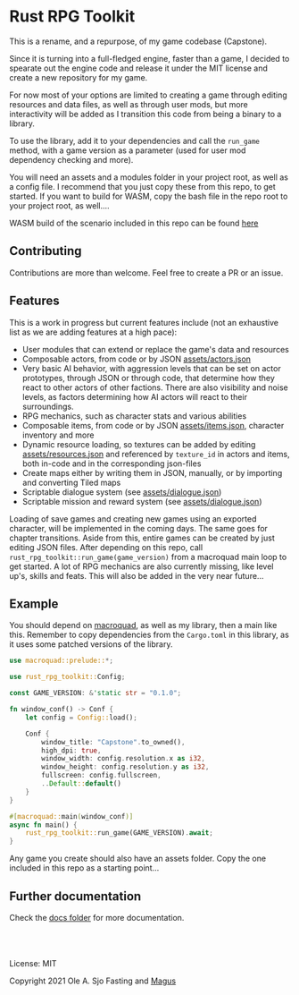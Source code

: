 # Rust RPG Toolkit

This is a rename, and a repurpose, of my game codebase (Capstone).

Since it is turning into a full-fledged engine, faster than a game, I decided to spearate out the engine code and release it under the MIT license and create a new repository for my game.

For now most of your options are limited to creating a game through editing resources and data files, as well as through user mods, but more interactivity will be added as I transition this code from being a binary to a library.

To use the library, add it to your dependencies and call the `run_game` method, with a game version as a parameter (used for user mod dependency checking and more).

You will need an assets and a modules folder in your project root, as well as a config file. I recommend that you just copy these from this repo, to get started.
If you want to build for WASM, copy the bash file in the repo root to your project root, as well....

WASM build of the scenario included in this repo can be found [here](https://magus.no/static/web/index.html)

## Contributing

Contributions are more than welcome. Feel free to create a PR or an issue.

## Features

This is a work in progress but current features include (not an exhaustive list as we are adding features at a high pace):

- User modules that can extend or replace the game's data and resources
- Composable actors, from code or by JSON [assets/actors.json](https://github.com/olefasting/capstone/blob/master/assets/actors.json)
- Very basic AI behavior, with aggression levels that can be set on actor prototypes, through JSON or through code, that determine how they react to other actors of other factions. There are also visibility and noise levels, as factors determining how AI actors will react to their surroundings.
- RPG mechanics, such as character stats and various abilities
- Composable items, from code or by JSON [assets/items.json](https://github.com/olefasting/capstone/blob/master/assets/items.json), character inventory and more
- Dynamic resource loading, so textures can be added by editing [assets/resources.json](https://github.com/olefasting/capstone/blob/master/assets/resources.json) and referenced by `texture_id` in actors and items, both in-code and in the corresponding json-files
- Create maps either by writing them in JSON, manually, or by importing and converting Tiled maps
- Scriptable dialogue system (see [assets/dialogue.json](https://github.com/olefasting/capstone/blob/master/assets/dialogue.json))
- Scriptable mission and reward system (see [assets/dialogue.json](https://github.com/olefasting/capstone/blob/master/assets/missions.json))

Loading of save games and creating new games using an exported character, will be implemented in the coming days. The same goes for chapter transitions. Aside from this, entire games can be created by just editing JSON files. After depending on this repo, call `rust_rpg_toolkit::run_game(game_version)` from a macroquad main loop to get started.
A lot of RPG mechanics are also currently missing, like level up's, skills and feats. This will also be added in the very near future...

## Example

You should depend on [macroquad](https://github.com/not-fl3/macroquad), as well as my library, then a main like this.
Remember to copy dependencies from the `Cargo.toml` in this library, as it uses some patched versions of the library.

```rust
use macroquad::prelude::*;

use rust_rpg_toolkit::Config;

const GAME_VERSION: &'static str = "0.1.0";

fn window_conf() -> Conf {
    let config = Config::load();

    Conf {
        window_title: "Capstone".to_owned(),
        high_dpi: true,
        window_width: config.resolution.x as i32,
        window_height: config.resolution.y as i32,
        fullscreen: config.fullscreen,
        ..Default::default()
    }
}

#[macroquad::main(window_conf)]
async fn main() {
    rust_rpg_toolkit::run_game(GAME_VERSION).await;
}
```

Any game you create should also have an assets folder. Copy the one included in this repo as a starting point...

## Further documentation

Check the [docs folder](https://github.com/olefasting/rust_rpg_toolkit/tree/master/docs) for more documentation.

\
\
\
License: MIT

Copyright 2021 Ole A. Sjo Fasting and [Magus](http://magus.no)
